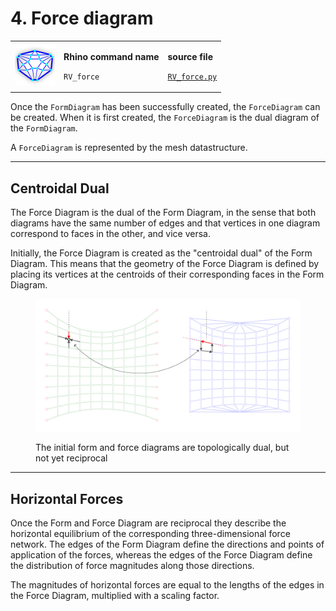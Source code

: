 # 4. Force diagram

|                                                                                    |                                                                        |                                                                                                           |
| ---------------------------------------------------------------------------------- | ---------------------------------------------------------------------- | --------------------------------------------------------------------------------------------------------- |
| <img src="../.gitbook/assets/RV_ForceDiagram (1).svg" alt="" data-size="original"> | <p><strong>Rhino command name</strong></p><p><code>RV_force</code></p> | <p><strong>source file</strong></p><p><a href="../../plugin/RV_force.py"><code>RV_force.py</code></a></p> |

Once the `FormDiagram` has been successfully created, the `ForceDiagram` can be created. When it is first created, the `ForceDiagram` is the dual diagram of the `FormDiagram`.&#x20;

A `ForceDiagram` is represented by the mesh datastructure.&#x20;

***

## Centroidal Dual

The Force Diagram is the dual of the Form Diagram, in the sense that both diagrams have the same number of edges and that vertices in one diagram correspond to faces in the other, and vice versa.

Initially, the Force Diagram is created as the "centroidal dual" of the Form Diagram. This means that the geometry of the Force Diagram is defined by placing its vertices at the centroids of their corresponding faces in the Form Diagram.

<figure><img src="../.gitbook/assets/forcediagram-dual.jpg" alt=""><figcaption><p>The initial form and force diagrams are topologically dual, but not yet reciprocal</p></figcaption></figure>

***

## Horizontal Forces

Once the Form and Force Diagram are reciprocal they describe the horizontal equilibrium of the corresponding three-dimensional force network. The edges of the Form Diagram define the directions and points of application of the forces, whereas the edges of the Force Diagram define the distribution of force magnitudes along those directions.

The magnitudes of horizontal forces are equal to the lengths of the edges in the Force Diagram, multiplied with a scaling factor.&#x20;

